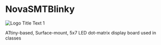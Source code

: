 # NovaSMTBlinky

![](https://github.com/cogwheelcircuitworks/NovaSMTBlinky/blob/master/hardware/RevX/NovaSMTBlinkyRevX.gif "Logo Title Text 1")

ATtiny-based, Surface-mount, 5x7 LED dot-matrix display board used in classes
